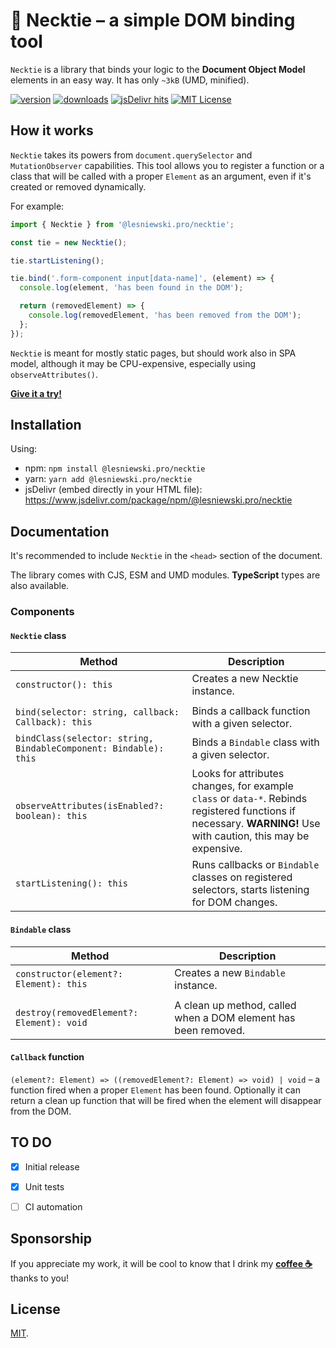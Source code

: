 # 👔 Necktie – a simple DOM binding tool

`Necktie` is a library that binds your logic to the **Document Object Model** elements in an easy way. It has only `~3kB` (UMD, minified).

[![version](https://img.shields.io/npm/v/%40lesniewski.pro/necktie.svg)](http://npm.im/%40lesniewski.pro/necktie)
[![downloads](https://img.shields.io/npm/dm/%40lesniewski.pro/necktie.svg)](http://npm-stat.com/charts.html?package=%40lesniewski.pro/necktie)
[![jsDelivr hits](https://data.jsdelivr.com/v1/package/npm/@lesniewski.pro/necktie/badge?style=rounded)](https://www.jsdelivr.com/package/npm/@lesniewski.pro/necktie)
[![MIT License](https://img.shields.io/npm/l/%40lesniewski.pro/necktie.svg)](http://opensource.org/licenses/MIT)


## How it works

`Necktie` takes its powers from `document.querySelector` and `MutationObserver` capabilities. This tool allows you to register a function or a class that will be called with a proper `Element` as an argument, even if it's created or removed dynamically.

For example:
```javascript
import { Necktie } from '@lesniewski.pro/necktie';

const tie = new Necktie();

tie.startListening();

tie.bind('.form-component input[data-name]', (element) => {
  console.log(element, 'has been found in the DOM');

  return (removedElement) => {
    console.log(removedElement, 'has been removed from the DOM');
  };
});
```

`Necktie` is meant for mostly static pages, but should work also in SPA model, although it may be CPU-expensive, especially using `observeAttributes()`.

**[Give it a try!](https://codesandbox.io/s/necktie-sandbox-bh5gn)**


## Installation

Using:
- npm: `npm install @lesniewski.pro/necktie`
- yarn: `yarn add @lesniewski.pro/necktie`
- jsDelivr (embed directly in your HTML file): https://www.jsdelivr.com/package/npm/@lesniewski.pro/necktie


## Documentation

It's recommended to include `Necktie` in the `<head>` section of the document.

The library comes with CJS, ESM and UMD modules. **TypeScript** types are also available.

### Components

#### `Necktie` class 
| Method                                                                 | Description                                             |
| ---------------------------------------------------------------------- | ---                                                     |
| `constructor(): this`                                                  | Creates a new Necktie instance.                         |
|                                                                        |                                                         |
| `bind(selector: string, callback: Callback): this`                     | Binds a callback function with a given selector.        |
| `bindClass(selector: string, BindableComponent: Bindable): this`       | Binds a `Bindable` class with a given selector.         |
| `observeAttributes(isEnabled?: boolean): this`                         | Looks for attributes changes, for example `class` or `data-*`. Rebinds registered functions if necessary. **WARNING!** Use with caution, this may be expensive. |
| `startListening(): this`                                               | Runs callbacks or `Bindable` classes on registered selectors, starts listening for DOM changes. |

#### `Bindable` class
| Method                                                                | Description                                             |
| --------------------------------------------------------------------- | ---                                                     |
| `constructor(element?: Element): this`                                | Creates a new `Bindable` instance.                      |
|                                                                       |                                                         |
| `destroy(removedElement?: Element): void`                             | A clean up method, called when a DOM element has been removed. |

#### `Callback` function
`(element?: Element) => ((removedElement?: Element) => void) | void` – a function fired when a proper `Element` has been found. Optionally it can return a clean up function that will be fired when the element will disappear from the DOM.


## TO DO
- [x] Initial release
- [x] Unit tests
- [ ] CI automation


## Sponsorship
If you appreciate my work, it will be cool to know that I drink my **[coffee ☕](https://www.buymeacoffee.com/leshniak)** thanks to you!


## License

[MIT](LICENSE).
